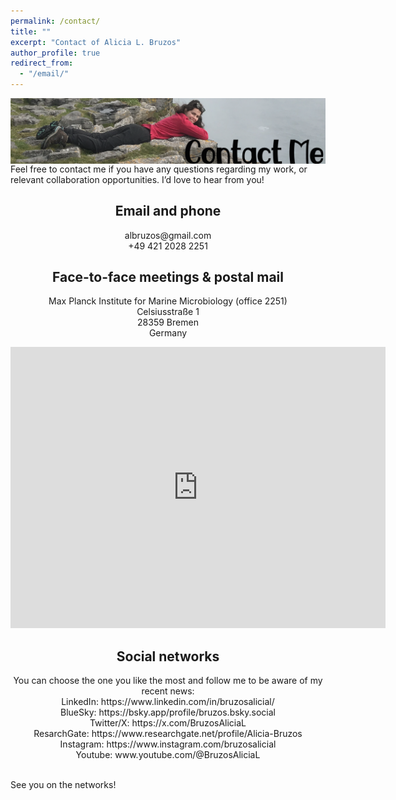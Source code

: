 ```yaml
---
permalink: /contact/
title: ""
excerpt: "Contact of Alicia L. Bruzos"
author_profile: true
redirect_from: 
  - "/email/"
---
```

<!---
<img src='/images/ContactMe_v1.png'>  
--->

<a href="https://albruzos.github.io/contact/" target="_blank"> 
<img align="center" src="/images/WebsiteSections_v1-05.png"/> 
</a>
Feel free to contact me if you have any questions regarding my work, or relevant collaboration opportunities. I’d love to hear from you!  

<h2 align="center">Email and phone</h2>

<p align="center">
  albruzos@gmail.com  <br>
  +49 421 2028 2251 <br>
</p>

<h2 align="center">Face-to-face meetings & postal mail</h2>

<p align="center">
  Max Planck Institute for Marine Microbiology (office 2251) <br>
  Celsiusstraße 1 <br>
  28359 Bremen <br>
  Germany <br>
</p>

<p align="center">
<iframe src="https://www.google.com/maps/embed?pb=!1m18!1m12!1m3!1d2912.7060088879634!2d8.844989612773874!3d53.109649972105764!2m3!1f0!2f0!3f0!3m2!1i1024!2i768!4f13.1!3m3!1m2!1s0x47b1262c3d0a867b%3A0xca42dbcc319964ed!2sMax%20Planck%20Institute%20for%20Marine%20Microbiology!5e1!3m2!1sen!2sde!4v1756836804658!5m2!1sen!2sde" width="600" height="450" style="border:0;" allowfullscreen="" loading="lazy" referrerpolicy="no-referrer-when-downgrade"></iframe>
</p>

<h2 align="center">Social networks</h2>

<p align="center">
You can choose the one you like the most and follow me to be aware of my recent news: <br>
LinkedIn: https://www.linkedin.com/in/bruzosalicial/ <br>
BlueSky: https://bsky.app/profile/bruzos.bsky.social <br>
Twitter/X: https://x.com/BruzosAliciaL <br>
ResarchGate: https://www.researchgate.net/profile/Alicia-Bruzos <br>
Instagram: https://www.instagram.com/bruzosalicial <br>
Youtube: www.youtube.com/@BruzosAliciaL <br> <br>
<!---
  Facebook: https://www.facebook.com/alicialbruzos
  TikTok: https://www.tiktok.com/@bruzosalicial?is_from_webapp=1&sender_device=pc
--->
  
See you on the networks! <br>
<br>
</p>

<!---
### Face-to-face and postal mail:
The Francis Crick Institute  
1 Midland Road  
London NW1 1AT  
United Kingdom  

BOREA laboratoire (SC213). Bâtiment M, campus 1.  <br>
Université de Caen Normandie. Esplanade de la Paix.  <br>
14000 Caen (Calvados)  <br>
France  <br>
--->

